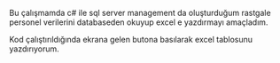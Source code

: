 Bu çalışmamda c# ile sql server management da oluşturduğum rastgale personel verilerini databaseden okuyup excel e yazdırmayı amaçladım.

Kod çalıştırıldığında ekrana gelen butona basılarak excel tablosunu yazdırıyorum.
